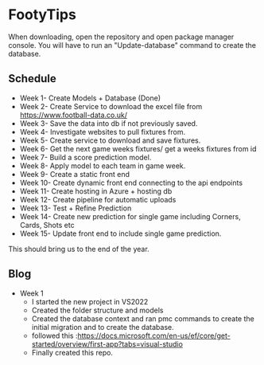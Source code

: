 # FootyTips
When downloading, open the repository and open package manager console. You will have to run an "Update-database" command to create the database.


## Schedule

- Week 1- Create Models + Database (Done)
- Week 2- Create Service to download the excel file from https://www.football-data.co.uk/
- Week 3- Save the data into db if not previously saved.
- Week 4- Investigate websites to pull fixtures from.
- Week 5- Create service to download and save fixtures.
- Week 6- Get the next game weeks fixtures/ get a weeks fixtures from id
- Week 7- Build a score prediction model.
- Week 8- Apply model to each team in game week.
- Week 9- Create a static front end
- Week 10- Create dynamic front end connecting to the api endpoints
- Week 11- Create hosting in Azure + hosting db
- Week 12- Create pipeline for automatic uploads
- Week 13- Test + Refine Prediction
- Week 14- Create new prediction for single game including Corners, Cards, Shots etc
- Week 15- Update front end to include single game prediction.

This should bring us to the end of the year.

## Blog
- Week 1  
  - I started the new project in VS2022
  - Created the folder structure and models
  - Created the database context and ran pmc commands to create the initial migration and to create the database.
  - followed this :https://docs.microsoft.com/en-us/ef/core/get-started/overview/first-app?tabs=visual-studio
  - Finally created this repo.
